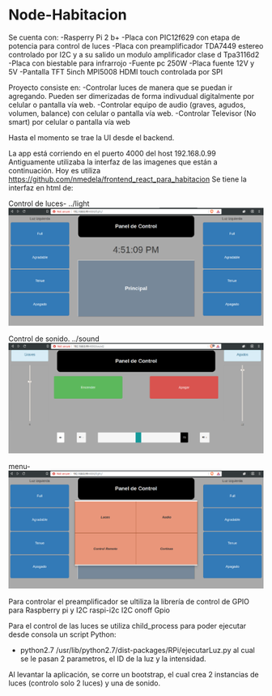 # Node-Habitacion
Se cuenta con:
-Rasperry Pi 2 b+
-Placa con PIC12f629 con etapa de potencia para control de luces
-Placa con preamplificador TDA7449 estereo controlado por I2C y a su salido un modulo amplificador clase d Tpa3116d2
-Placa con biestable para infrarrojo
-Fuente pc 250W
-Placa fuente 12V y 5V
-Pantalla TFT 5inch MPI5008 HDMI touch controlada por SPI

Proyecto consiste en:
-Controlar luces de manera que se puedan ir agregando. Pueden ser dimerizadas de forma indivudual digitalmente por celular o pantalla vía web.
-Controlar equipo de audio (graves, agudos, volumen, balance) con celular o pantalla vía web.
-Controlar Televisor (No smart) por celular o pantalla vía web


Hasta el momento se trae la UI desde el backend.

La app está corriendo en el puerto 4000 del host 192.168.0.99
Antiguamente utilizaba la interfaz de las imagenes que están a continuación. Hoy es utiliza https://github.com/nmedela/frontend_react_para_habitacion
Se tiene la interfaz  en html de:

Control de luces-  ../light
![alt text](backend/images/screen_light.png)

Control de sonido.  ../sound
![alt text](backend/images/screen_sound.png)

menu-
![alt text](backend/images/screen_menu.png)



Para controlar el preamplificador se ultiliza la librería de control de GPIO para Raspberry pi y I2C
raspi-i2c I2C
onoff Gpio

Para el control de las luces se utiliza child_process para poder ejecutar desde consola un script Python:
- python2.7 /usr/lib/python2.7/dist-packages/RPi/ejecutarLuz.py al cual se le pasan 2 parametros, el ID de la luz y la intensidad.

Al levantar la aplicación, se corre un bootstrap, el cual crea 2 instancias de luces (controlo solo 2 luces) y una de sonido.


